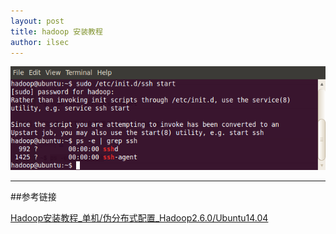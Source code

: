 ```yaml
---
layout: post
title: hadoop 安装教程
author: ilsec
---
```


![hadoop](http://github.com/ilsec/images/blob/master/hadoop_001.png)

---
##参考链接

[Hadoop安装教程_单机/伪分布式配置_Hadoop2.6.0/Ubuntu14.04](http://www.powerxing.com/install-hadoop/)